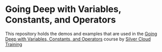# Going Deep with Variables, Constants, and Operators

This repository holds the demos and examples that are used in the [Going Deep with Variables, Constants, and Operators](https://silvercloudtraining.com/p/going-deep-variables-constants-and-operators) course by [Silver Cloud Training](https://silvercloudtraining.com)
